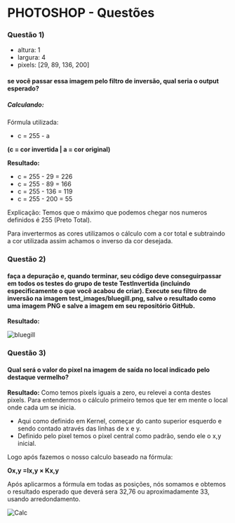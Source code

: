 # PHOTOSHOP - Questões

### Questão 1)

- altura: 1
- largura: 4
- pixels: [29, 89, 136, 200]

#### se você passar essa imagem pelo filtro de inversão, qual seria o output esperado?

##### Calculando:

Fórmula utilizada:
- c = 255 - a

**(c = cor invertida | a = cor original)** 

**Resultado:** 
- c = 255 - 29 = 226
- c = 255 - 89 = 166
- c = 255 - 136 = 119
- c = 255 - 200 = 55


Explicação: Temos que o máximo que podemos chegar nos numeros definidos é 255 (Preto Total).

Para invertermos as cores utilizamos o cálculo com a cor total e subtraindo a cor utilizada assim achamos o inverso da cor desejada.


### Questão 2)

#### faça a depuração e, quando terminar, seu código deve conseguirpassar em todos os testes do grupo de teste TestInvertida (incluindo especificamente o que você acabou de criar). Execute seu filtro de inversão na imagem test_images/bluegill.png, salve o resultado como uma imagem PNG e salve a imagem em seu repositório GitHub.

**Resultado:**

![bluegill](https://github.com/DiogoSoneghete/LP_CC3M/assets/103038064/6ebfa771-568a-483a-88a1-b992a22e4403)


### Questão 3)

#### Qual será o valor do pixel na imagem de saída no local indicado pelo destaque vermelho?

**Resultado:** Como temos pixels iguais a zero, eu relevei a conta destes pixels.
Para entendermos o cálculo primeiro temos que ter em mente o local onde cada um se inicia.
- Aqui como definido em Kernel, começar do canto superior esquerdo e sendo contado através das linhas de x e y.
- Definido pelo pixel temos o pixel central como padrão, sendo ele o x,y inicial.

 Logo após fazemos o nosso calculo baseado na fórmula:

**Ox,y =Ix,y × Kx,y**

Após aplicarmos a fórmula em todas as posições, nós somamos e obtemos o resultado esperado que deverá sera 32,76 ou aproximadamente 33, usando arredondamento.

![Calc](https://github.com/DiogoSoneghete/LP_CC3M/assets/103038064/170f8ce9-9f1a-47dd-bd47-ef4b54a15772)
